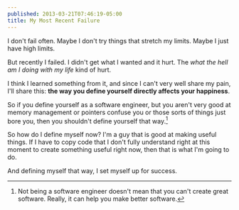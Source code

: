 ```yaml
---
published: 2013-03-21T07:46:19-05:00
title: My Most Recent Failure
---
```

I don't fail often. Maybe I don't try things that stretch my limits. Maybe I just have high limits.

But recently I failed. I didn't get what I wanted and it hurt. The *what the hell am I doing with my life* kind of hurt.

I think I learned something from it, and since I can't very well share my pain, I'll share this: **the way you define yourself directly affects your happiness**. 

So if you define yourself as a software engineer, but you aren't very good at memory management or pointers confuse you or those sorts of things just bore you, then you shouldn't define yourself that way.[^1]

So how do I define myself now? I'm a guy that is good at making useful things. If I have to copy code that I don't fully understand right at this moment to create something useful right now, then that is what I'm going to do.

And defining myself that way, I set myself up for success.

[^1]: Not being a software engineer doesn't mean that you can't create great software. Really, it can help you make better software.
